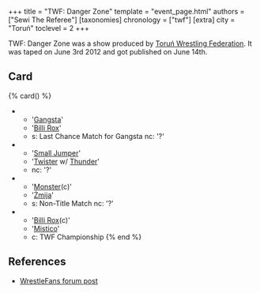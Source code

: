 +++
title = "TWF: Danger Zone"
template = "event_page.html"
authors = ["Sewi The Referee"]
[taxonomies]
chronology = ["twf"]
[extra]
city = "Toruń"
toclevel = 2
+++

TWF: Danger Zone was a show produced by [Toruń Wrestling Federation](@/o/twf.md). It was taped on June 3rd 2012 and got published on June 14th.

## Card

{% card() %}
- - '[Gangsta](@/w/gangsta.md)'
  - '[Billi Rox](@/w/corin-mear.md)'
  - s: Last Chance Match for Gangsta
    nc: '?'
- - '[Small Jumper](@/w/small-jumper.md)'
  - '[Twister](@/w/twister.md) w/ [Thunder](@/w/thunder.md)'
  - nc: '?'
- - '[Monster](@/w/chris-hunter.md)(c)'
  - '[Żmija](@/w/zmija.md)'
  - s: Non-Title Match
    nc: '?'
- - '[Billi Rox](@/w/corin-mear.md)(c)'
  - '[Mistico](@/w/mistico.md)'
  - c: TWF Championship
{% end %}

## References

* [WrestleFans forum post](https://wrestlefans.pl/forum/viewtopic.php?f=59&t=29989)
